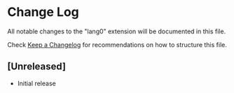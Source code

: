 # Change Log

All notable changes to the "lang0" extension will be documented in this file.

Check [Keep a Changelog](http://keepachangelog.com/) for recommendations on how to structure this file.

## [Unreleased]

- Initial release